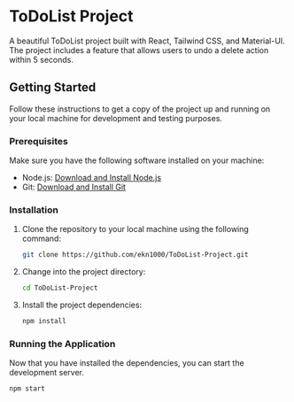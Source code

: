 # ToDoList Project

A beautiful ToDoList project built with React, Tailwind CSS, and Material-UI. The project includes a feature that allows users to undo a delete action within 5 seconds.

## Getting Started

Follow these instructions to get a copy of the project up and running on your local machine for development and testing purposes.

### Prerequisites

Make sure you have the following software installed on your machine:

- Node.js: [Download and Install Node.js](https://nodejs.org/)
- Git: [Download and Install Git](https://git-scm.com/)

### Installation

1. Clone the repository to your local machine using the following command:

    ```bash
    git clone https://github.com/ekn1000/ToDoList-Project.git
    ```

2. Change into the project directory:

    ```bash
    cd ToDoList-Project
    ```

3. Install the project dependencies:

    ```bash
    npm install
    ```

### Running the Application

Now that you have installed the dependencies, you can start the development server.

```bash
npm start
